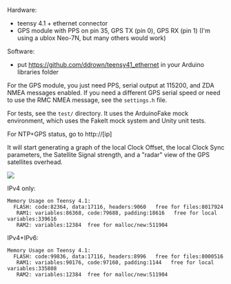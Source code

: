 Hardware:
* teensy 4.1 + ethernet connector
* GPS module with PPS on pin 35, GPS TX (pin 0), GPS RX (pin 1) (I'm using a ublox Neo-7N, but many others would work)

Software:
* put https://github.com/ddrown/teensy41_ethernet in your Arduino libraries folder

For the GPS module, you just need PPS, serial output at 115200, and ZDA NMEA messages enabled.  If you need a different GPS serial speed or need to use the RMC NMEA message, see the `settings.h` file.

For tests, see the `test/` directory.  It uses the ArduinoFake mock environment, which uses the FakeIt mock system and Unity unit tests.

For NTP+GPS status, go to http://[ip]

It will start generating a graph of the local Clock Offset, the local Clock Sync parameters, the Satellite Signal strength, and a "radar" view of the GPS satellites overhead.

![](https://raw.githubusercontent.com/wiki/ddrown/teensy-ntp/graph1.png)

IPv4 only:
```
Memory Usage on Teensy 4.1:
  FLASH: code:82364, data:17116, headers:9060   free for files:8017924
   RAM1: variables:86368, code:79688, padding:18616   free for local variables:339616
   RAM2: variables:12384  free for malloc/new:511904
```

IPv4+IPv6:
```
Memory Usage on Teensy 4.1:
  FLASH: code:99836, data:17116, headers:8996   free for files:8000516
   RAM1: variables:90176, code:97160, padding:1144   free for local variables:335808
   RAM2: variables:12384  free for malloc/new:511904
```
